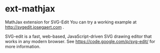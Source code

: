ext-mathjax
===========

MathJax extension for SVG-Edit 
You can try a working example at http://svgedit.josegaert.com .

SVG-edit is a fast, web-based, JavaScript-driven SVG drawing editor that works in any modern browser. 
See https://code.google.com/p/svg-edit/ for more information.
